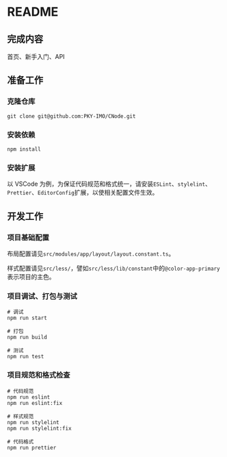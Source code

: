 # README

## 完成内容
首页、新手入门、API

## 准备工作

### 克隆仓库

```shell
git clone git@github.com:PKY-IMO/CNode.git
```

### 安装依赖

```shell
npm install
```

### 安装扩展

以 VSCode 为例，为保证代码规范和格式统一，请安装`ESLint`、`stylelint`、`Prettier`、`EditorConfig`扩展，以使相关配置文件生效。

## 开发工作

### 项目基础配置

布局配置请见`src/modules/app/layout/layout.constant.ts`。

样式配置请见`src/less/`，譬如`src/less/lib/constant`中的`@color-app-primary`表示项目的主色。

### 项目调试、打包与测试

```shell
# 调试
npm run start

# 打包
npm run build

# 测试
npm run test
```

### 项目规范和格式检查

```shell
# 代码规范
npm run eslint
npm run eslint:fix

# 样式规范
npm run stylelint
npm run stylelint:fix

# 代码格式
npm run prettier
```
